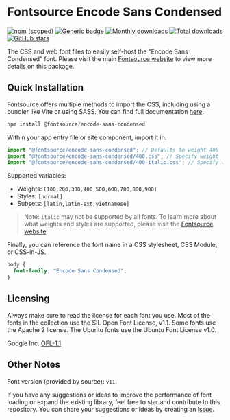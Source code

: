 # Fontsource Encode Sans Condensed

[![npm (scoped)](https://img.shields.io/npm/v/@fontsource/encode-sans-condensed?color=brightgreen)](https://www.npmjs.com/package/@fontsource/encode-sans-condensed) [![Generic badge](https://img.shields.io/badge/fontsource-passing-brightgreen)](https://github.com/fontsource/fontsource) [![Monthly downloads](https://badgen.net/npm/dm/@fontsource/encode-sans-condensed)](https://github.com/fontsource/fontsource) [![Total downloads](https://badgen.net/npm/dt/@fontsource/encode-sans-condensed)](https://github.com/fontsource/fontsource) [![GitHub stars](https://img.shields.io/github/stars/fontsource/fontsource.svg?style=social&label=Star)](https://github.com/fontsource/fontsource/stargazers)

The CSS and web font files to easily self-host the “Encode Sans Condensed” font. Please visit the main [Fontsource website](https://fontsource.org/fonts/encode-sans-condensed) to view more details on this package.

## Quick Installation

Fontsource offers multiple methods to import the CSS, including using a bundler like Vite or using SASS. You can find full documentation [here](https://fontsource.org/docs/getting-started/introduction).

```javascript
npm install @fontsource/encode-sans-condensed
```

Within your app entry file or site component, import it in.

```javascript
import "@fontsource/encode-sans-condensed"; // Defaults to weight 400
import "@fontsource/encode-sans-condensed/400.css"; // Specify weight
import "@fontsource/encode-sans-condensed/400-italic.css"; // Specify weight and style
```

Supported variables:
- Weights: `[100,200,300,400,500,600,700,800,900]`
- Styles: `[normal]`
- Subsets: `[latin,latin-ext,vietnamese]`

> Note: `italic` may not be supported by all fonts. To learn more about what weights and styles are supported, please visit the [Fontsource website](https://fontsource.org/fonts/encode-sans-condensed).

Finally, you can reference the font name in a CSS stylesheet, CSS Module, or CSS-in-JS.

```css
body {
  font-family: "Encode Sans Condensed";
}
```

## Licensing
Always make sure to read the license for each font you use. Most of the fonts in the collection use the SIL Open Font License, v1.1. Some fonts use the Apache 2 license. The Ubuntu fonts use the Ubuntu Font License v1.0.

Google Inc.
[OFL-1.1](http://scripts.sil.org/OFL)

## Other Notes
Font version (provided by source): `v11`.

If you have any suggestions or ideas to improve the performance of font loading or expand the existing library, feel free to star and contribute to this repository. You can share your suggestions or ideas by creating an [issue](https://github.com/fontsource/fontsource/issues).